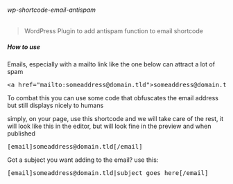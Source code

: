 ###### wp-shortcode-email-antispam

> WordPress Plugin to add antispam function to email shortcode



##### How to use

<p>Emails, especially with a mailto link like the one below  can attract a lot of spam
<pre>&lt;a href="mailto:someaddress@domain.tld"&gt;someaddress@domain.tld&lt;/a&gt;</pre>
To combat this you can use some code that obfuscates the email address but still displays nicely to humans</p>
simply, on your page, use this shortcode and we will take care of the rest, it will look like this in the editor, but will look fine in the preview and when published</p>
<pre>[email]someaddress@domain.tld[/email]</pre>
<p>Got a subject you want adding to the email? use this:
<pre>[email]someaddress@domain.tld|subject goes here[/email]</pre>
